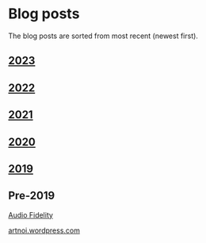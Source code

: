 # Blog posts

The blog posts are sorted from most recent (newest first).

## [2023](/blog/2023)

## [2022](/blog/2022/)

## [2021](/blog/2021/)

## [2020](/blog/2020/)

## [2019](/blog/2019/)

## **Pre-2019**

[Audio Fidelity](/blog/etc/audiofidel/)

[artnoi.wordpress.com](https://artnoi.wordpress.com)

